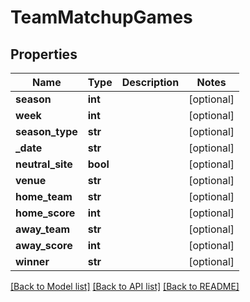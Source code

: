# TeamMatchupGames

## Properties
Name | Type | Description | Notes
------------ | ------------- | ------------- | -------------
**season** | **int** |  | [optional] 
**week** | **int** |  | [optional] 
**season_type** | **str** |  | [optional] 
**_date** | **str** |  | [optional] 
**neutral_site** | **bool** |  | [optional] 
**venue** | **str** |  | [optional] 
**home_team** | **str** |  | [optional] 
**home_score** | **int** |  | [optional] 
**away_team** | **str** |  | [optional] 
**away_score** | **int** |  | [optional] 
**winner** | **str** |  | [optional] 

[[Back to Model list]](../README.md#documentation-for-models) [[Back to API list]](../README.md#documentation-for-api-endpoints) [[Back to README]](../README.md)


